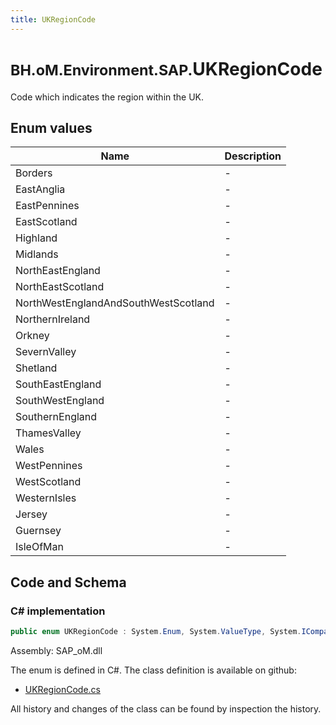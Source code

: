 ```yaml
---
title: UKRegionCode
---
```


# <small>BH.oM.Environment.SAP.</small>**UKRegionCode**

Code which indicates the region within the UK.

## Enum values

| Name            | Description                                                    |
|-----------------|----------------------------------------------------------------|
| Borders |  -  |
| EastAnglia |  -  |
| EastPennines |  -  |
| EastScotland |  -  |
| Highland |  -  |
| Midlands |  -  |
| NorthEastEngland |  -  |
| NorthEastScotland |  -  |
| NorthWestEnglandAndSouthWestScotland |  -  |
| NorthernIreland |  -  |
| Orkney |  -  |
| SevernValley |  -  |
| Shetland |  -  |
| SouthEastEngland |  -  |
| SouthWestEngland |  -  |
| SouthernEngland |  -  |
| ThamesValley |  -  |
| Wales |  -  |
| WestPennines |  -  |
| WestScotland |  -  |
| WesternIsles |  -  |
| Jersey |  -  |
| Guernsey |  -  |
| IsleOfMan |  -  |


## Code and Schema

### C# implementation

``` C# title="C#"
public enum UKRegionCode : System.Enum, System.ValueType, System.IComparable, System.ISpanFormattable, System.IFormattable, System.IConvertible
```

Assembly: SAP_oM.dll

The enum is defined in C#. The class definition is available on github:

- [UKRegionCode.cs](https://github.com/BHoM/SAP_Toolkit/blob/develop/SAP_oM/Enums\UKRegionCode.cs)

All history and changes of the class can be found by inspection the history.
